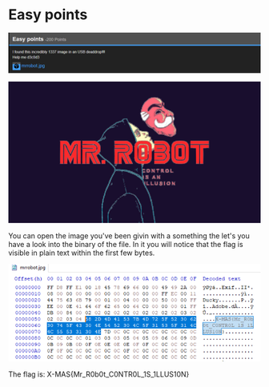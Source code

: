 # Easy points

![](easy-points.png)

![](mrrobot.jpg)

You can open the image you've been givin with a something the let's you have a look into the binary of the file.
In it you will notice that the flag is visible in plain text within the first few bytes.

![](hex_table.png)

The flag is: X-MAS{Mr_R0b0t_C0NTR0L_1S_1LLUS10N}
